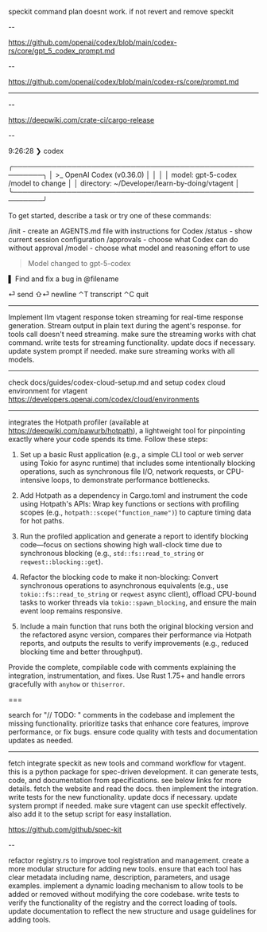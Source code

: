 speckit command plan doesnt work. if not revert and remove speckit

--

https://github.com/openai/codex/blob/main/codex-rs/core/gpt_5_codex_prompt.md

--

https://github.com/openai/codex/blob/main/codex-rs/core/prompt.md

---

--

https://deepwiki.com/crate-ci/cargo-release

--

9:26:28 ❯ codex

╭────────────────────────────────────────────────────────╮
│ >\_ OpenAI Codex (v0.36.0) │
│ │
│ model: gpt-5-codex /model to change │
│ directory: ~/Developer/learn-by-doing/vtagent │
╰────────────────────────────────────────────────────────╯

To get started, describe a task or try one of these commands:

/init - create an AGENTS.md file with instructions for Codex
/status - show current session configuration
/approvals - choose what Codex can do without approval
/model - choose what model and reasoning effort to use

> Model changed to gpt-5-codex

▌ Find and fix a bug in @filename

⏎ send ⇧⏎ newline ⌃T transcript ⌃C quit

---

Implement llm vtagent response token streaming for real-time response generation. Stream output in plain text during the agent's response. for tools call doesn't need streaming. make sure the streaming works with chat command. write tests for streaming functionality. update docs if necessary. update system prompt if needed. make sure streaming works with all models.

---

check docs/guides/codex-cloud-setup.md
and setup codex cloud environment for vtagent
https://developers.openai.com/codex/cloud/environments

---

integrates the Hotpath profiler (available at https://deepwiki.com/pawurb/hotpath), a lightweight tool for pinpointing exactly where your code spends its time. Follow these steps:

1. Set up a basic Rust application (e.g., a simple CLI tool or web server using Tokio for async runtime) that includes some intentionally blocking operations, such as synchronous file I/O, network requests, or CPU-intensive loops, to demonstrate performance bottlenecks.

2. Add Hotpath as a dependency in Cargo.toml and instrument the code using Hotpath's APIs: Wrap key functions or sections with profiling scopes (e.g., `hotpath::scope("function_name")`) to capture timing data for hot paths.

3. Run the profiled application and generate a report to identify blocking code—focus on sections showing high wall-clock time due to synchronous blocking (e.g., `std::fs::read_to_string` or `reqwest::blocking::get`).

4. Refactor the blocking code to make it non-blocking: Convert synchronous operations to asynchronous equivalents (e.g., use `tokio::fs::read_to_string` or `reqwest` async client), offload CPU-bound tasks to worker threads via `tokio::spawn_blocking`, and ensure the main event loop remains responsive.

5. Include a main function that runs both the original blocking version and the refactored async version, compares their performance via Hotpath reports, and outputs the results to verify improvements (e.g., reduced blocking time and better throughput).

Provide the complete, compilable code with comments explaining the integration, instrumentation, and fixes. Use Rust 1.75+ and handle errors gracefully with `anyhow` or `thiserror`.

===

search for "// TODO: " comments in the codebase and implement the missing functionality. prioritize tasks that enhance core features, improve performance, or fix bugs. ensure code quality with tests and documentation updates as needed.

---

fetch integrate speckit as new tools and command workflow for vtagent. this is a python package for spec-driven development. it can generate tests, code, and documentation from specifications. see below links for more details. fetch the website and read the docs. then implement the integration. write tests for the new functionality. update docs if necessary. update system prompt if needed. make sure vtagent can use speckit effectively. also add it to the setup script for easy installation.

https://github.com/github/spec-kit

--

refactor registry.rs to improve tool registration and management. create a more modular structure for adding new tools. ensure that each tool has clear metadata including name, description, parameters, and usage examples. implement a dynamic loading mechanism to allow tools to be added or removed without modifying the core codebase. write tests to verify the functionality of the registry and the correct loading of tools. update documentation to reflect the new structure and usage guidelines for adding tools.
